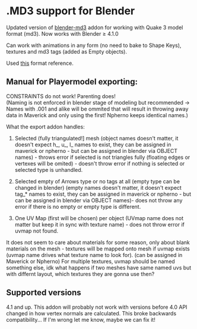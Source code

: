 # .MD3 support for Blender

Updated version of [blender-md3](https://github.com/neumond/blender-md3) addon for working with Quake 3 model format (md3).
Now works with Blender ≥ 4.1.0

Can work with animations in any form (no need to bake to Shape Keys), textures and md3 tags (added as Empty objects).

Used [this](http://www.icculus.org/homepages/phaethon/q3a/formats/md3format.html) format reference.

## Manual for Playermodel exporting:
CONSTRAINTS do not work! Parenting does!  
(Naming is not enforced in blender stage of modeling but recommended ->  
Names with .001 and alike will be ommited that will result in throwing away data in Maverick and only using the first! Npherno keeps identical names.)  

What the export addon handles:

1. Selected (fully triangulated!] mesh <objects> (object names doesn't matter, it doesn't expect h_, u_, l_ names to exist, they can be assigned in maverick or npherno - but can be assigned in blender via OBJECT names) - throws error if selected is not triangles fully (floating edges or vertexes will be omited) - doesn't throw error if nothing is selected or selected type is unhandled.  
				
2. Selected empty <objects> of Arrows type or no tags at all (empty type can be changed in blender) (empty names doesn't matter, it doesn't expect tag_* names to exist, they can be assigned in maverick or npherno - but can be assigned in blender via OBJECT names)- does not throw any error if there is no empty or empty type is different.  
   
3. One UV Map (first will be chosen) per object (UVmap name does not matter but keep it in sync with texture name) - does not throw error if uvmap not found.  

It does not seem to care about materials for some reason, only about blank materials on the mesh - textures will be mapped onto mesh if uvmap exists (uvmap name drives what texture name to look for). (can be assigned in Maverick or Npherno)
For multiple textures, uvmap should be named something else, idk what happens if two meshes have same named uvs but with differnt layout, which textures they are gonna use then?

## Supported versions

4.1 and up. This addon will probably not work with versions before 4.0 
API changed in how vertex normals are calculated. This broke backwards compatibility...
If I'm wrong let me know, maybe we can fix it!
